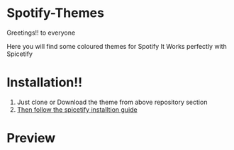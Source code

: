 # Spotify-Themes
Greetings!! to everyone

Here you will find some coloured themes for Spotify
It Works perfectly with Spicetify

# Installation!!
1. Just clone or Download the theme from above repository section
2. [Then follow the spicetify installtion guide](https://spicetify.app/docs/getting-started/)

# Preview
